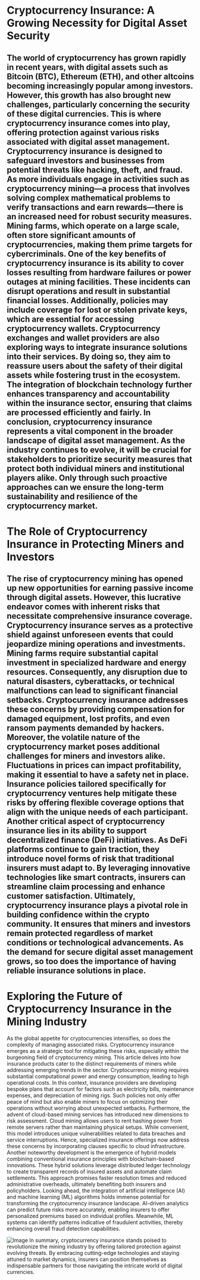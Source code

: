 # Cryptocurrency Insurance: A Growing Necessity for Digital Asset Security
The world of cryptocurrency has grown rapidly in recent years, with digital assets such as Bitcoin (BTC), Ethereum (ETH), and other altcoins becoming increasingly popular among investors. However, this growth has also brought new challenges, particularly concerning the security of these digital currencies. This is where cryptocurrency insurance comes into play, offering protection against various risks associated with digital asset management.
Cryptocurrency insurance is designed to safeguard investors and businesses from potential threats like hacking, theft, and fraud. As more individuals engage in activities such as cryptocurrency mining—a process that involves solving complex mathematical problems to verify transactions and earn rewards—there is an increased need for robust security measures. Mining farms, which operate on a large scale, often store significant amounts of cryptocurrencies, making them prime targets for cybercriminals.
One of the key benefits of cryptocurrency insurance is its ability to cover losses resulting from hardware failures or power outages at mining facilities. These incidents can disrupt operations and result in substantial financial losses. Additionally, policies may include coverage for lost or stolen private keys, which are essential for accessing cryptocurrency wallets.
Cryptocurrency exchanges and wallet providers are also exploring ways to integrate insurance solutions into their services. By doing so, they aim to reassure users about the safety of their digital assets while fostering trust in the ecosystem. The integration of blockchain technology further enhances transparency and accountability within the insurance sector, ensuring that claims are processed efficiently and fairly.
In conclusion, cryptocurrency insurance represents a vital component in the broader landscape of digital asset management. As the industry continues to evolve, it will be crucial for stakeholders to prioritize security measures that protect both individual miners and institutional players alike. Only through such proactive approaches can we ensure the long-term sustainability and resilience of the cryptocurrency market.
---
# The Role of Cryptocurrency Insurance in Protecting Miners and Investors
The rise of cryptocurrency mining has opened up new opportunities for earning passive income through digital assets. However, this lucrative endeavor comes with inherent risks that necessitate comprehensive insurance coverage. Cryptocurrency insurance serves as a protective shield against unforeseen events that could jeopardize mining operations and investments.
Mining farms require substantial capital investment in specialized hardware and energy resources. Consequently, any disruption due to natural disasters, cyberattacks, or technical malfunctions can lead to significant financial setbacks. Cryptocurrency insurance addresses these concerns by providing compensation for damaged equipment, lost profits, and even ransom payments demanded by hackers.
Moreover, the volatile nature of the cryptocurrency market poses additional challenges for miners and investors alike. Fluctuations in prices can impact profitability, making it essential to have a safety net in place. Insurance policies tailored specifically for cryptocurrency ventures help mitigate these risks by offering flexible coverage options that align with the unique needs of each participant.
Another critical aspect of cryptocurrency insurance lies in its ability to support decentralized finance (DeFi) initiatives. As DeFi platforms continue to gain traction, they introduce novel forms of risk that traditional insurers must adapt to. By leveraging innovative technologies like smart contracts, insurers can streamline claim processing and enhance customer satisfaction.
Ultimately, cryptocurrency insurance plays a pivotal role in building confidence within the crypto community. It ensures that miners and investors remain protected regardless of market conditions or technological advancements. As the demand for secure digital asset management grows, so too does the importance of having reliable insurance solutions in place.
---
# Exploring the Future of Cryptocurrency Insurance in the Mining Industry
As the global appetite for cryptocurrencies intensifies, so does the complexity of managing associated risks. Cryptocurrency insurance emerges as a strategic tool for mitigating these risks, especially within the burgeoning field of cryptocurrency mining. This article delves into how insurance products cater to the distinct requirements of miners while addressing emerging trends in the sector.
Cryptocurrency mining requires substantial computational power and energy consumption, leading to high operational costs. In this context, insurance providers are developing bespoke plans that account for factors such as electricity bills, maintenance expenses, and depreciation of mining rigs. Such policies not only offer peace of mind but also enable miners to focus on optimizing their operations without worrying about unexpected setbacks.
Furthermore, the advent of cloud-based mining services has introduced new dimensions to risk assessment. Cloud mining allows users to rent hashing power from remote servers rather than maintaining physical setups. While convenient, this model introduces unique vulnerabilities related to data breaches and service interruptions. Hence, specialized insurance offerings now address these concerns by incorporating clauses specific to cloud infrastructure.
Another noteworthy development is the emergence of hybrid models combining conventional insurance principles with blockchain-based innovations. These hybrid solutions leverage distributed ledger technology to create transparent records of insured assets and automate claim settlements. This approach promises faster resolution times and reduced administrative overheads, ultimately benefiting both insurers and policyholders.
Looking ahead, the integration of artificial intelligence (AI) and machine learning (ML) algorithms holds immense potential for transforming the cryptocurrency insurance landscape. AI-driven analytics can predict future risks more accurately, enabling insurers to offer personalized premiums based on individual profiles. Meanwhile, ML systems can identify patterns indicative of fraudulent activities, thereby enhancing overall fraud detection capabilities.

![Image](https://github.com/user-attachments/assets/4a25d116-2220-4385-b08e-f287af8fcbc4)
In summary, cryptocurrency insurance stands poised to revolutionize the mining industry by offering tailored protection against evolving threats. By embracing cutting-edge technologies and staying attuned to market dynamics, insurers can position themselves as indispensable partners for those navigating the intricate world of digital currencies.
